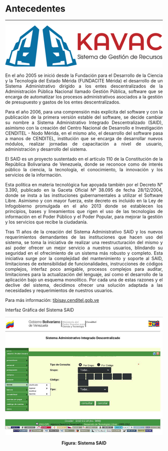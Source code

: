 # Antecedentes  
**************
<div style="text-align: justify;" >

![Screenshot](../img/logokavac.png#imagen)

   En el año 2005 se inició desde la Fundación para el Desarrollo de la Ciencia y la Tecnología del Estado Mérida (FUNDACITE Mérida) el desarrollo de un Sistema Administrativo dirigido a los entes descentralizados de la Administración Pública Nacional llamado Gestión Pública, software que se encarga de automatizar los procesos administrativos asociados a la gestión de presupuesto y gastos de los entes descentralizados.

   Para el año 2006, para una comprensión más explicita del software y con la publicación de la primera versión estable del software, se decide cambiar su nombre a Sistema Administrativo Integrado Descentralizado (SAID), asimismo con la creación del Centro Nacional de Desarrollo e Investigación CENDITEL - Nodo Mérida, en el mismo año, el desarrollo del software pasa a manos de CENDITEL, institución que se encarga de desarrollar nuevos módulos, realizar jornadas de capacitación a nivel de usuario, administración y desarrollo del sistema.

   El SAID es un proyecto sustentado en el artículo 110 de la Constitución de la República Bolivariana de Venezuela, donde se reconoce como de interés público la ciencia, la tecnología, el conocimiento, la innovación y los servicios de la información.

   Esta política en materia tecnológica fue apoyada también por el Decreto N° 3.390, publicado en la Gaceta Oficial Nº 38.095 de fecha 28/12/2004, donde se insta a las instituciones gubernamentales a utilizar el Software Libre. Asimismo y con mayor fuerza, este decreto es incluido en la Ley de Infogobierno promulgada en el año 2013 donde se establecen los principios, bases y lineamientos que rigen el uso de las tecnologías de información en el Poder Público y el Poder Popular, para mejorar la gestión y los servicios que recibe la ciudadanía.

   Tras 11 años de la creación del Sistema Administrativo SAID y los nuevos requerimientos demandantes de las instituciones que hacen uso del sistema, se toma la iniciativa de realizar una reestructuración del mismo y así poder ofrecer un mejor servicio a nuestros usuarios, blindando su seguridad en el ofrecimiento de un sistema más robusto y completo. Esta iniciativa surge por la complejidad del mantenimiento y soporte al SAID, limitaciones de extensibilidad de funcionalidades, instrucciones de códigos complejos, interfaz poco amigable, procesos complejos para auditar, limitaciones para la actualización del lenguaje, así como el desarrollo de la aplicación bajo un esquema monolítico. Por cada una de estas razones y el declive del sistema, decidimos ofrecer una solución adaptada a las necesidades y requerimientos de nuestros usuarios.

   
Para más información: [tibisay.cenditel.gob.ve](https://tibisay.cenditel.gob.ve/sistema-administrativo-integrado/)

   Interfaz Gráfica del Sistema SAID

![Screenshot](../img/programa-said.jpg)
<div style="text-align: center;font-weight: bold">Figura: Sistema SAID</div>

</div>